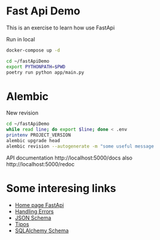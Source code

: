 # Fast Api Demo

This is an exercise to learn how use FastApi

Run in local

```sh
docker-compose up -d

cd ~/fastApiDemo
export PYTHONPATH=$PWD
poetry run python app/main.py
```


# Alembic

New revision

```sh
cd ~/fastApiDemo
while read line; do export $line; done < .env
printenv PROJECT_VERSION  
alembic upgrade head
alembic revision --autogenerate -m "some useful message
```

API documentation http://localhost:5000/docs also http://localhost:5000/redoc


# Some interesing links

- [Home page FastApi](https://fastapi.tiangolo.com/)
- [Handling Errors](https://fastapi.tiangolo.com/tutorial/handling-errors/)
- [JSON Schema](https://json-schema.org/)
- [Tipos](https://fastapi.tiangolo.com/python-types/)
- [SQLAlchemy Schema](https://overiq.com/sqlalchemy-101/defining-schema-in-sqlalchemy-core/)